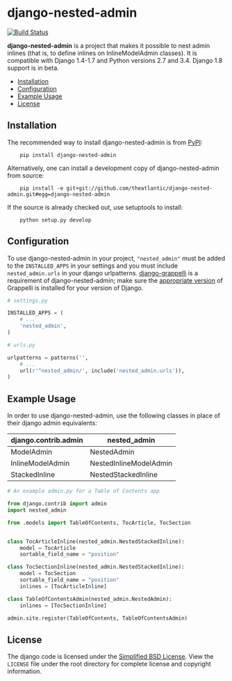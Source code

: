 django-nested-admin
===================

[![Build Status](https://travis-ci.org/theatlantic/django-nested-admin.svg?branch=master)](https://travis-ci.org/theatlantic/django-nested-admin)

**django-nested-admin** is a project that makes it possible to nest admin
inlines (that is, to define inlines on InlineModelAdmin classes). It is
compatible with Django 1.4-1.7 and Python versions 2.7 and 3.4. Django 1.8
support is in beta.

* [Installation](#installation)
* [Configuration](#configuration)
* [Example Usage](#example-usage)
* [License](#license)

Installation
------------

The recommended way to install django-nested-admin is from [PyPI](https://pypi.python.org/pypi/django-nested-admin):

        pip install django-nested-admin

Alternatively, one can install a development copy of django-nested-admin from source:

        pip install -e git+git://github.com/theatlantic/django-nested-admin.git#egg=django-nested-admin

If the source is already checked out, use setuptools to install:

        python setup.py develop

Configuration
-------------

To use django-nested-admin in your project, `"nested_admin"` must be added to
the `INSTALLED_APPS` in your settings and you must include `nested_admin.urls`
in your django urlpatterns. [django-grappelli](https://github.com/sehmaschine/django-grappelli)
is a requirement of django-nested-admin; make sure the
[appropriate version](http://django-grappelli.readthedocs.org/en/latest/#versions)
of Grappelli is installed for your version of Django.

```python
# settings.py

INSTALLED_APPS = (
    # ...
    'nested_admin',
)

# urls.py

urlpatterns = patterns('',
    # ...
    url(r'^nested_admin/', include('nested_admin.urls')),
)
```


Example Usage
-------------

In order to use django-nested-admin, use the following classes in place of their
django admin equivalents:

| **django.contrib.admin** | **nested_admin**       |
| ------------------------ | ---------------------- |
| ModelAdmin               | NestedAdmin            |
| InlineModelAdmin         | NestedInlineModelAdmin |
| StackedInline            | NestedStackedInline    |

```python
# An example admin.py for a Table of Contents app

from django.contrib import admin
import nested_admin

from .models import TableOfContents, TocArticle, TocSection


class TocArticleInline(nested_admin.NestedStackedInline):
    model = TocArticle
    sortable_field_name = "position"

class TocSectionInline(nested_admin.NestedStackedInline):
    model = TocSection
    sortable_field_name = "position"
    inlines = [TocArticleInline]

class TableOfContentsAdmin(nested_admin.NestedAdmin):
    inlines = [TocSectionInline]

admin.site.register(TableOfContents, TableOfContentsAdmin)
```

License
-------
The django code is licensed under the
[Simplified BSD License](http://opensource.org/licenses/BSD-2-Clause). View
the `LICENSE` file under the root directory for complete license and copyright
information.
